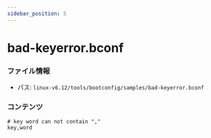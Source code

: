 ```yaml
---
sidebar_position: 5
---
```

# bad-keyerror.bconf

### ファイル情報

- パス: `linux-v6.12/tools/bootconfig/samples/bad-keyerror.bconf`

### コンテンツ

```bconf
# key word can not contain ","
key,word

```
